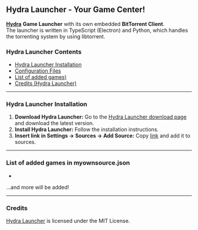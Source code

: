 ## Hydra Launcher - Your Game Center!

[**Hydra**](https://github.com/hydralauncher/hydra) **Game Launcher** with its own embedded **BitTorrent Client**.
<br>
The launcher is written in TypeScript (Electron) and Python, which handles the torrenting system by using libtorrent.




### Hydra Launcher Contents

- [Hydra Launcher Installation](#hydra-launcher-installation)
- [Configuration Files](#configuration-files-hydra-launcher)
- [List of added games)](#list-of-added-games-in-myownsouce.json)
- [Credits (Hydra Launcher)](#credits-hydra-launcher)

---

### Hydra Launcher Installation

1. **Download Hydra Launcher:** Go to the [Hydra Launcher download page](https://github.com/hydralauncher/hydra/releases/) and download the latest version.
2. **Install Hydra Launcher:** Follow the installation instructions.
3. **Insert link in Settings -> Sources -> Add Source:** Copy [link](https://github.com/Burbenpho/gametoolkit/blob/main/hydra-launcher-sources/myownsource.json) and add it to sources.

---

### List of added games in myownsource.json

-

...and more will be added!

---

### Credits

[Hydra Launcher](https://github.com/hydralauncher) is licensed under the MIT License. 
